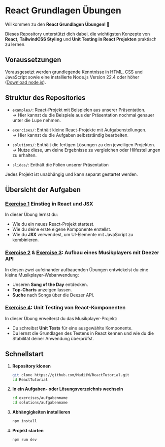# React Grundlagen Übungen

Willkommen zu den **React Grundlagen Übungen**! 🚀

Dieses Repository unterstützt dich dabei, die wichtigsten Konzepte von **React**, **TailwindCSS Styling** und **Unit Testing in React Projekten** praktisch zu lernen.

## Voraussetzungen

Vorausgesetzt werden grundlegende Kenntnisse in HTML, CSS und JavaScript sowie eine installierte Node.js Version 22.4 oder höher ([Download node.js](https://nodejs.org/en)).

## Struktur des Repositories

- `examples/`: React-Projekt mit Beispielen aus unserer Präsentation.  
  → Hier kannst du die Beispiele aus der Präsentation nochmal genauer unter die Lupe nehmen.

- `exercises/`: Enthält kleine React-Projekte mit Aufgabenstellungen.  
  → Hier kannst du die Aufgaben selbstständig bearbeiten.

- `solutions/`: Enthält die fertigen Lösungen zu den jeweiligen Projekten.  
  → Nutze diese, um deine Ergebnisse zu vergleichen oder Hilfestellungen zu erhalten.

- `slides/`: Enthält die Folien unserer Präsentation

Jedes Projekt ist unabhängig und kann separat gestartet werden.

## Übersicht der Aufgaben

### [Exercise 1](https://github.com/MadiiW/ReactTutorial/tree/master/exercises/exercise01) Einstieg in React und JSX

In dieser Übung lernst du:

- Wie du ein neues React-Projekt startest.
- Wie du deine erste eigene Komponente erstellst.
- Wie du **JSX** verwendest, um UI-Elemente mit JavaScript zu kombinieren.

### [Exercise 2](https://github.com/MadiiW/ReactTutorial/tree/master/exercises/exercise02) & [Exercise 3](https://github.com/MadiiW/ReactTutorial/tree/master/exercises/exercise03): Aufbau eines Musikplayers mit Deezer API

In diesen zwei aufeinander aufbauenden Übungen entwickelst du eine kleine Musikplayer-Webanwendung:

- Unseren **Song of the Day** entdecken.
- **Top-Charts** anzeigen lassen.
- **Suche** nach Songs über die Deezer API.

### [Exercise 4](https://github.com/MadiiW/ReactTutorial/tree/master/exercises/exercise04): Unit Testing von React-Komponenten

In dieser Übung erweiterst du das Musikplayer-Projekt:

- Du schreibst **Unit Tests** für eine ausgewählte Komponente.
- Du lernst die Grundlagen des Testens in React kennen und wie du die Stabilität deiner Anwendung überprüfst.

## Schnellstart

1. **Repository klonen**

   ```bash
   git clone https://github.com/MadiiW/ReactTutorial.git
   cd ReactTutorial
   ```

2. **In ein Aufgaben- oder Lösungsverzeichnis wechseln**

   ```bash
   cd exercises/aufgabenname
   cd solutions/aufgabenname
   ```

3. **Abhängigkeiten installieren**

   ```bash
   npm install
   ```

4. **Projekt starten**

   ```bash
   npm run dev
   ```
